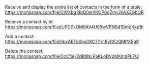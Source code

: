 Receive and display the entire list of contacts in the form of a table:
https://monosnap.com/file/OWXbq38tQ0wVKOP6qZmy2IiAX3GbQR

Receive a contact by id:
https://monosnap.com/file/jUPGPkOM9AV4U95wVPNSd1DmdKkp1h

Add a contact:
https://monosnap.com/file/hbxAETk0kuCKC7I1k1ByCEzQMPX5g9

Delete the contact:
https://monosnap.com/file/OcCfaH2dBtINLPaKLoDVgMKmgPLFUj
